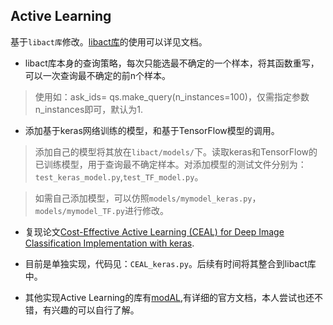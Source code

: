 ## Active Learning

基于`libact库`修改。[libact库](https://libact.readthedocs.io/en/latest/)的使用可以详见文档。

* libact库本身的查询策略，每次只能选最不确定的一个样本，将其函数重写，可以一次查询最不确定的前n个样本。

> 使用如：ask_ids= qs.make_query(n_instances=100)，仅需指定参数n_instances即可，默认为1.

* 添加基于keras网络训练的模型，和基于TensorFlow模型的调用。

> 添加自己的模型将其放在`libact/models/`下。读取keras和TensorFlow的已训练模型，用于查询最不确定样本。对添加模型的测试文件分别为：`test_keras_model.py`,`test_TF_model.py`。

> 如需自己添加模型，可以仿照`models/mymodel_keras.py`，`models/mymodel_TF.py`进行修改。

* 复现论文[Cost-Effective Active Learning (CEAL) for Deep Image Classification Implementation with keras](https://arxiv.org/pdf/1701.03551).
 * 目前是单独实现，代码见：`CEAL_keras.py`。后续有时间将其整合到libact库中。
 
* 其他实现Active Learning的库有[modAL](https://modal-python.readthedocs.io/en/latest/),有详细的官方文档，本人尝试也还不错，有兴趣的可以自行了解。
